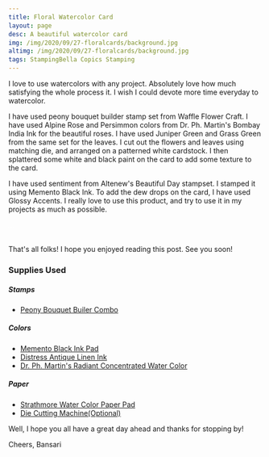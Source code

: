 ```yaml
---
title: Floral Watercolor Card
layout: page
desc: A beautiful watercolor card
img: /img/2020/09/27-floralcards/background.jpg
altimg: /img/2020/09/27-floralcards/background.jpg
tags: StampingBella Copics Stamping
---
```


I love to use watercolors with any project. Absolutely love how much satisfying the whole process it. I wish I could devote more time everyday to watercolor. 

I have used peony bouquet builder stamp set from Waffle Flower Craft. I have used Alpine Rose and Persimmon colors from Dr. Ph. Martin's Bombay India Ink for the beautiful roses. I have used Juniper Green and Grass Green from the same set for the leaves. I cut out the flowers and leaves using matching die, and arranged on a patterned white cardstock. I then splattered some white and black paint on the card to add some texture to the card. 

I have used sentiment from Altenew's Beautiful Day stampset. I stamped it using Memento Black Ink. To add the dew drops on the card, I have used Glossy Accents. I really love to use this product, and try to use it in my projects as much as possible.

<div class="col-12">
    <div class="card-columns">
        <img src="/img/lazyload-ph.png" data-src="/img/2020/09/27-floralcards/1a.jpg" class="img-fluid mx-auto d-block lazyload" alt="sanfran" />
        <img src="/img/lazyload-ph.png" data-src="/img/2020/09/27-floralcards/1b.jpg" class="img-fluid mx-auto d-block lazyload" alt="sanfran" />
        <img src="/img/lazyload-ph.png" data-src="/img/2020/09/27-floralcards/1c.jpg" class="img-fluid mx-auto d-block lazyload" alt="sanfran" />
    </div>
</div>
<br>

That's all folks! I hope you enjoyed reading this post. See you soon!

### Supplies Used
##### Stamps
 - [Peony Bouquet Builer Combo](!https://waffleflower.com/products/peony-bouquet-combo?_pos=1&_psq=bouquet&_ss=e&_v=1.0)

##### Colors
 - [Memento Black Ink Pad](!https://amz.run/3qfD)
 - [Distress Antique Linen Ink](!https://amz.run/3qgY)
 - [Dr. Ph. Martin's Radiant Concentrated Water Color](!https://amz.run/3qkS)

##### Paper
 - [Strathmore Water Color Paper Pad](!https://amz.run/3qkV)
 - [Die Cutting Machine(Optional)](!https://www.amazon.com/Sizzix-660425-Machine-8-Inch-White/dp/B00R50G34U)

Well, I hope you all have a great day ahead and thanks for stopping by!

Cheers,
Bansari